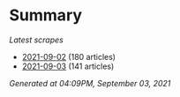 # Summary
*Latest scrapes*
* [2021-09-02](https://github.com/nuuuwan/news_lk/blob/data/news_lk.2021-09-02.json) (180 articles)
* [2021-09-03](https://github.com/nuuuwan/news_lk/blob/data/news_lk.2021-09-03.json) (141 articles)

*Generated at 04:09PM, September 03, 2021*
